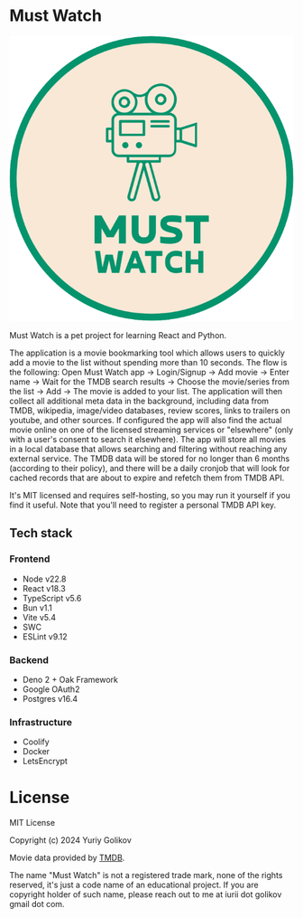 # Must Watch

![Must Watch](./src/assets/logo-no-bg.png)

Must Watch is a pet project for learning React and Python.

The application is a movie bookmarking tool which allows users to quickly add a movie to the list without spending more than 10 seconds. The flow is the following: Open Must Watch app -> Login/Signup -> Add movie -> Enter name -> Wait for the TMDB search results -> Choose the movie/series from the list -> Add -> The movie is added to your list. The application will then collect all additional meta data in the background, including data from TMDB, wikipedia, image/video databases, review scores, links to trailers on youtube, and other sources. If configured the app will also find the actual movie online on one of the licensed streaming services or "elsewhere" (only with a user's consent to search it elsewhere). The app will store all movies in a local database that allows searching and filtering without reaching any external service. The TMDB data will be stored for no longer than 6 months (according to their policy), and there will be a daily cronjob that will look for cached records that are about to expire and refetch them from TMDB API.

It's MIT licensed and requires self-hosting, so you may run it yourself if you find it useful. Note that you'll need to register a personal TMDB API key.

## Tech stack

### Frontend

- Node v22.8
- React v18.3
- TypeScript v5.6
- Bun v1.1
- Vite v5.4
- SWC
- ESLint v9.12

### Backend

- Deno 2 + Oak Framework
- Google OAuth2
- Postgres v16.4

### Infrastructure

- Coolify
- Docker
- LetsEncrypt

# License

MIT License

Copyright (c) 2024 Yuriy Golikov

Movie data provided by [TMDB](https://www.themoviedb.org/).

The name "Must Watch" is not a registered trade mark, none of the rights reserved, it's just a code name of an educational project. If you are copyright holder of such name, please reach out to me at iurii dot golikov gmail dot com.

